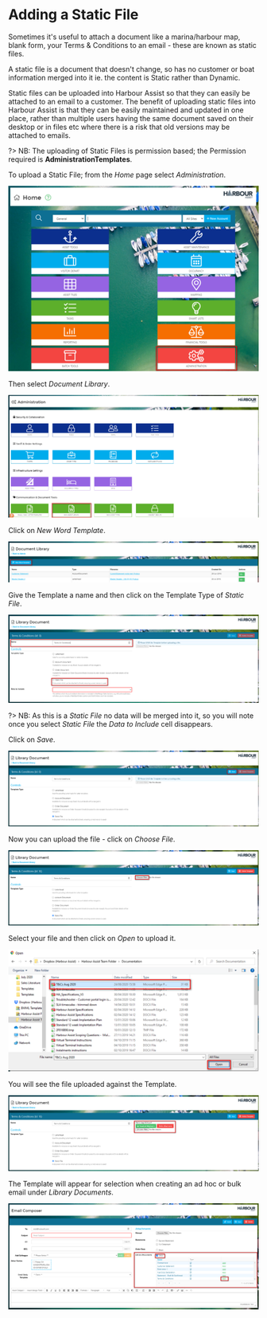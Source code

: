 # Adding a Static File

Sometimes it's useful to attach a document like a marina/harbour map, blank form, your Terms & Conditions to an email - these are known as static files.

A static file is a document that doesn't change, so has no customer or boat information merged into it ie. the content is Static rather than Dynamic.

Static files can be uploaded into Harbour Assist so that they can easily be attached to an email to a customer. The benefit of uploading static files into Harbour Assist is that they can be easily maintained and updated in one place, rather than multiple users having the same document saved on their desktop or in files etc where there is a risk that old versions may be attached to emails.

?&gt; NB: The uploading of Static Files is permission based; the Permission required is **AdministrationTemplates**.

To upload a Static File; from the _Home_ page select _Administration_.

![image-20200824152651450](../.gitbook/assets/image-20200824152651450.png)

Then select _Document Library_.

![image-20200824152759777](../.gitbook/assets/image-20200824152759777.png)

Click on _New Word Template_.

![image-20200824152932221](../.gitbook/assets/image-20200824152932221.png)

Give the Template a name and then click on the Template Type of _Static File_.

![image-20200824153901720](../.gitbook/assets/image-20200824153901720.png)

?&gt; NB: As this is a _Static File_ no data will be merged into it, so you will note once you select _Static File_ the _Data to Include_ cell disappears.

Click on _Save_.

![image-20200824154043440](../.gitbook/assets/image-20200824154043440.png)

Now you can upload the file - click on _Choose File_.

![image-20200824155202670](../.gitbook/assets/image-20200824155202670.png)

Select your file and then click on _Open_ to upload it.

![image-20200824160128060](../.gitbook/assets/image-20200824160128060.png)

You will see the file uploaded against the Template.

![image-20200824160231328](../.gitbook/assets/image-20200824160231328.png)

The Template will appear for selection when creating an ad hoc or bulk email under _Library Documents_.

![image-20200824160935149](../.gitbook/assets/image-20200824160935149.png)


